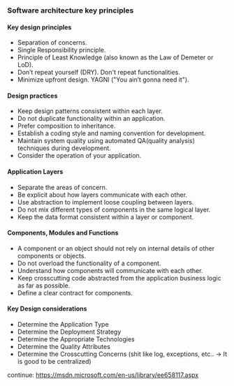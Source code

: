 ### Software architecture key principles

#### Key design principles

- Separation of concerns.
- Single Responsibility principle.
- Principle of Least Knowledge (also known as the Law of Demeter or LoD).
- Don’t repeat yourself (DRY). Don't repeat functionalities.
- Minimize upfront design. YAGNI ("You ain’t gonna need it").

#### Design practices

- Keep design patterns consistent within each layer.
- Do not duplicate functionality within an application.
- Prefer composition to inheritance.
- Establish a coding style and naming convention for development.
- Maintain system quality using automated QA(quality analysis) techniques during
development.
- Consider the operation of your application.

#### Application Layers

- Separate the areas of concern.
- Be explicit about how layers communicate with each other.
- Use abstraction to implement loose coupling between layers.
- Do not mix different types of components in the same logical layer.
- Keep the data format consistent within a layer or component.

#### Components, Modules and Functions

- A component or an object should not rely on internal details of other
components or objects.
- Do not overload the functionality of a component.
- Understand how components will communicate with each other.
- Keep crosscutting code abstracted from the application business logic as far
as possible.
- Define a clear contract for components.

#### Key Design considerations

- Determine the Application Type
- Determine the Deployment Strategy
- Determine the Appropriate Technologies
- Determine the Quality Attributes
- Determine the Crosscutting Concerns (shit like log, exceptions, etc.. -> It is
good to be centralized)


continue: https://msdn.microsoft.com/en-us/library/ee658117.aspx
